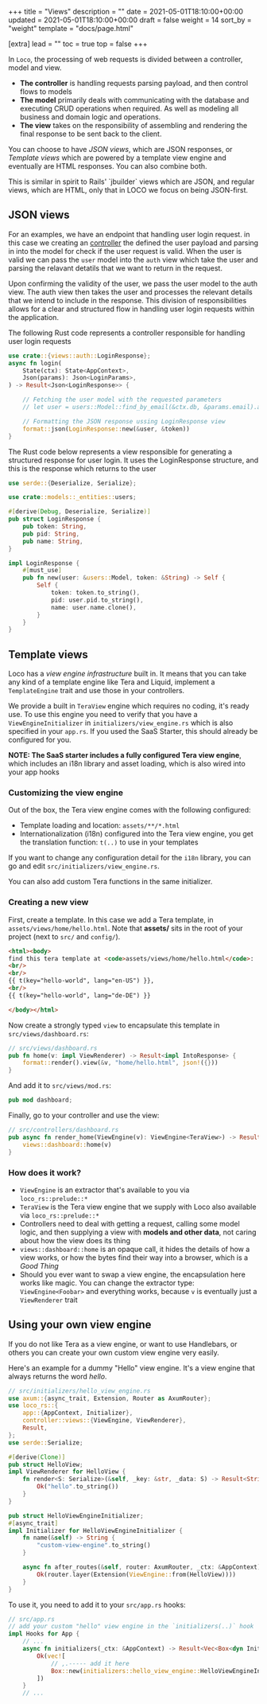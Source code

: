 +++
title = "Views"
description = ""
date = 2021-05-01T18:10:00+00:00
updated = 2021-05-01T18:10:00+00:00
draft = false
weight = 14
sort_by = "weight"
template = "docs/page.html"

[extra]
lead = ""
toc = true
top = false
+++

In `Loco`, the processing of web requests is divided between a controller, model and view.

* **The controller** is handling requests parsing payload, and then control flows to models
* **The model** primarily deals with communicating with the database and executing CRUD operations when required. As well as modeling all business and domain logic and operations.
* **The view** takes on the responsibility of assembling and rendering the final response to be sent back to the client. 
 

You can choose to have _JSON views_, which are JSON responses, or _Template views_ which are powered by a template view engine and eventually are HTML responses. You can also combine both.

<div class="infobox">
This is similar in spirit to Rails' `jbuilder` views which are JSON, and regular views, which are HTML, only that in LOCO we focus on being JSON-first.
</div>

## JSON views

For an examples, we have an endpoint that handling user login request. in this case we creating an [controller](@/docs/the-app/controller.md) the defined the user payload and parsing in into the model for check if the user request is valid.
When the user is valid we can pass the `user` model into the `auth` view which take the user and parsing the relavant detatils that we want to return in the request.

Upon confirming the validity of the user, we pass the user model to the auth view. The auth view then takes the user and processes the relevant details that we intend to include in the response. This division of responsibilities allows for a clear and structured flow in handling user login requests within the application.

The following Rust code represents a controller responsible for handling user login requests

```rust
use crate::{views::auth::LoginResponse};
async fn login(
    State(ctx): State<AppContext>,
    Json(params): Json<LoginParams>,
) -> Result<Json<LoginResponse>> {

    // Fetching the user model with the requested parameters
    // let user = users::Model::find_by_email(&ctx.db, &params.email).await?;

    // Formatting the JSON response ussing LoginResponse view
    format::json(LoginResponse::new(&user, &token))
}
```

The Rust code below represents a view responsible for generating a structured response for user login. It uses the LoginResponse structure, and this is the response which returns to the user

```rust
use serde::{Deserialize, Serialize};

use crate::models::_entities::users;

#[derive(Debug, Deserialize, Serialize)]
pub struct LoginResponse {
    pub token: String,
    pub pid: String,
    pub name: String,
}

impl LoginResponse {
    #[must_use]
    pub fn new(user: &users::Model, token: &String) -> Self {
        Self {
            token: token.to_string(),
            pid: user.pid.to_string(),
            name: user.name.clone(),
        }
    }
}

```

## Template views

Loco has a _view engine infrastructure_ built in. It means that you can take any kind of a template engine like Tera and Liquid, implement a `TemplateEngine` trait and use those in your controllers.

We provide a built in `TeraView` engine which requires no coding, it's ready use. To use this engine you need to verify that you have a `ViewEngineInitializer` in `initializers/view_engine.rs` which is also specified in your `app.rs`. If you used the SaaS Starter, this should already be configured for you.

<div class="infobox">
<b>NOTE: The SaaS starter includes a fully configured Tera view engine</b>, which includes an i18n library and asset loading, which is also wired into your app hooks
</div>

### Customizing the view engine

Out of the box, the Tera view engine comes with the following configured:

* Template loading and location: `assets/**/*.html`
* Internationalization (i18n) configured into the Tera view engine, you get the translation function: `t(..)` to use in your templates

If you want to change any configuration detail for the `i18n` library, you can go and edit `src/initializers/view_engine.rs`.

You can also add custom Tera functions in the same initializer.

### Creating a new view

First, create a template. In this case we add a Tera template, in `assets/views/home/hello.html`. Note that **assets/** sits in the root of your project (next to `src/` and `config/`).

```html
<html><body>
find this tera template at <code>assets/views/home/hello.html</code>: 
<br/>
<br/>
{{ t(key="hello-world", lang="en-US") }}, 
<br/>
{{ t(key="hello-world", lang="de-DE") }}

</body></html>
```

Now create a strongly typed `view` to encapsulate this template in `src/views/dashboard.rs`:

```rust
// src/views/dashboard.rs
pub fn home(v: impl ViewRenderer) -> Result<impl IntoResponse> {
    format::render().view(&v, "home/hello.html", json!({}))
}
```

And add it to `src/views/mod.rs`:

```rust
pub mod dashboard;
```

Finally, go to your controller and use the view:


```rust
// src/controllers/dashboard.rs
pub async fn render_home(ViewEngine(v): ViewEngine<TeraView>) -> Result<impl IntoResponse> {
    views::dashboard::home(v)
}
```

### How does it work?

* `ViewEngine` is an extractor that's available to you via `loco_rs::prelude::*`
* `TeraView` is the Tera view engine that we supply with Loco also available via `loco_rs::prelude::*`
* Controllers need to deal with getting a request, calling some model logic, and then supplying a view with **models and other data**, not caring about how the view does its thing
* `views::dashboard::home` is an opaque call, it hides the details of how a view works, or how the bytes find their way into a browser, which is a _Good Thing_
* Should you ever want to swap a view engine, the encapsulation here works like magic. You can change the extractor type: `ViewEngine<Foobar>` and everything works, because `v` is eventually just a `ViewRenderer` trait

## Using your own view engine

If you do not like Tera as a view engine, or want to use Handlebars, or others you can create your own custom view engine very easily.

Here's an example for a dummy "Hello" view engine. It's a view engine that always returns the word _hello_.

```rust
// src/initializers/hello_view_engine.rs
use axum::{async_trait, Extension, Router as AxumRouter};
use loco_rs::{
    app::{AppContext, Initializer},
    controller::views::{ViewEngine, ViewRenderer},
    Result,
};
use serde::Serialize;

#[derive(Clone)]
pub struct HelloView;
impl ViewRenderer for HelloView {
    fn render<S: Serialize>(&self, _key: &str, _data: S) -> Result<String> {
        Ok("hello".to_string())
    }
}

pub struct HelloViewEngineInitializer;
#[async_trait]
impl Initializer for HelloViewEngineInitializer {
    fn name(&self) -> String {
        "custom-view-engine".to_string()
    }

    async fn after_routes(&self, router: AxumRouter, _ctx: &AppContext) -> Result<AxumRouter> {
        Ok(router.layer(Extension(ViewEngine::from(HelloView))))
    }
}
```

To use it, you need to add it to your `src/app.rs` hooks:


```rust
// src/app.rs
// add your custom "hello" view engine in the `initializers(..)` hook
impl Hooks for App {
    // ...
    async fn initializers(_ctx: &AppContext) -> Result<Vec<Box<dyn Initializer>>> {
        Ok(vec![
            // ,.----- add it here
            Box::new(initializers::hello_view_engine::HelloViewEngineInitializer),
        ])
    }
    // ...
```
